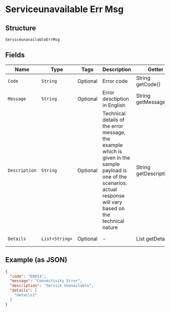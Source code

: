 
# Serviceunavailable Err Msg

## Structure

`ServiceunavailableErrMsg`

## Fields

| Name | Type | Tags | Description | Getter | Setter |
|  --- | --- | --- | --- | --- | --- |
| `Code` | `String` | Optional | Error code | String getCode() | setCode(String code) |
| `Message` | `String` | Optional | Error desctiption in English | String getMessage() | setMessage(String message) |
| `Description` | `String` | Optional | Technical details of the error message, the example which is given in the sample payload is one of the scenarios. actual response will vary based on the technical nature | String getDescription() | setDescription(String description) |
| `Details` | `List<String>` | Optional | - | List<String> getDetails() | setDetails(List<String> details) |

## Example (as JSON)

```json
{
  "code": "E0014",
  "message": "Connectivity Error",
  "description": "Service Unavailable",
  "details": [
    "details1"
  ]
}
```


